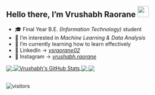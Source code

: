 <h2>Hello there, I’m Vrushabh Raorane <img src="https://raw.githubusercontent.com/MartinHeinz/MartinHeinz/master/wave.gif" width="30px">
</h2>

- 🎓 Final Year B.E. *(Information Technology)* student
- 👀 I’m interested in <em>Machine Learning & Data Analysis </em>
- 🌱 I’m currently learning how to learn effectively
- 🎯 LinkedIn -> <a href="https://www.linkedin.com/in/vsraorane02/" target="_blank"><i>vsraorane02</i></a>
- 🎊 Instagram -> <a href="https://www.instagram.com/vrushabh.raorane/" target="_blank"><i>vrushabh.raorane</i></a>


<!-- <img height="180em" src="https://github-readme-stats.vercel.app/api?username=Vrushabh6300&show_icons=true&hide_border=true&&count_private=true&include_all_commits=true" /> -->

<a href="https://github.com/Vrushabh6300/Vrushabh6300">
  <img align="center" src="https://github-readme-stats.vercel.app/api/top-langs/?username=Vrushabh6300&hide=java&title_color=ffffff&text_color=c9cacc&icon_color=2bbc8a&bg_color=1d1f21&langs_count=3" />
</a>
<a href="https://github.com/Vrushabh6300/Vrushabh6300">
  <img align="center" src="https://github-readme-stats.vercel.app/api?username=Vrushabh6300&show_icons=true&line_height=27&count_private=true&title_color=ffffff&text_color=c9cacc&icon_color=2bbc8a&bg_color=1d1f21" alt="Vrushabh's GitHub Stats" />
</a>

<a href="https://github.com/Vrushabh6300/Flask-Blog-App">
  <img align="center" src="https://github-readme-stats.vercel.app/api/pin/?username=Vrushabh6300&repo=Flask-Blog-App&title_color=ffffff&text_color=c9cacc&icon_color=2bbc8a&bg_color=1d1f21" />
</a>


<a href="https://github.com/Vrushabh6300/Machine_Learning_A-Z_Udemy">
  <img align="center" src="https://github-readme-stats.vercel.app/api/pin/?username=Vrushabh6300&repo=Machine_Learning_A-Z_Udemy&title_color=ffffff&text_color=c9cacc&icon_color=2bbc8a&bg_color=1d1f21" />
</a> 
<br>
<br>

![visitors](https://visitor-badge.glitch.me/badge?page_id=${Vrushabh6300})
<!---
Vrushabh6300/Vrushabh6300 is a ✨ special ✨ repository because its `README.md` (this file) appears on your GitHub profile.
You can click the Preview link to take a look at your changes.
--->
